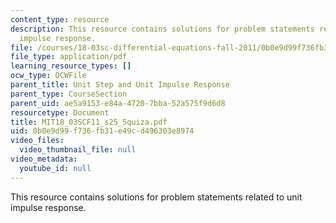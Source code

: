 ```yaml
---
content_type: resource
description: This resource contains solutions for problem statements related to unit
  impulse response.
file: /courses/18-03sc-differential-equations-fall-2011/0b0e9d99f736fb31e49cd496303e8974_MIT18_03SCF11_s25_5quiza.pdf
file_type: application/pdf
learning_resource_types: []
ocw_type: OCWFile
parent_title: Unit Step and Unit Impulse Response
parent_type: CourseSection
parent_uid: ae5a9153-e84a-4720-7bba-52a575f9d6d8
resourcetype: Document
title: MIT18_03SCF11_s25_5quiza.pdf
uid: 0b0e9d99-f736-fb31-e49c-d496303e8974
video_files:
  video_thumbnail_file: null
video_metadata:
  youtube_id: null
---
```

This resource contains solutions for problem statements related to unit impulse response.